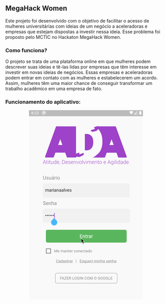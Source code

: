 
##  MegaHack Women
Este projeto foi desenvolvido com o objetivo de facilitar o acesso de mulheres universitárias com ideias de um negócio a aceleradoras e empresas que estejam dispostas a investir nessa ideia. Esse problema foi proposto pelo MCTIC no Hackaton MegaHack Women.

### Como funciona?
O  projeto se trata de uma plataforma online em que mulheres podem descrever suas ideias e tê-las lidas por empresas que têm interesse em investir em novas ideias de negócios. Essas empresas e aceleradoras podem entrar em contato com as mulheres e estabelecerem um acordo. Assim,  mulheres têm uma maior chance de conseguir transformar um trabalho acadêmico em uma empresa de fato.

### Funcionamento do aplicativo:

<p align="center">
  <img src="ada_app.gif">
</p>
